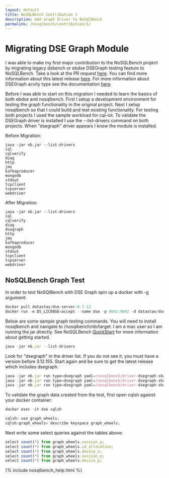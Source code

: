 ```yaml
---
layout: default
title: NoSQLBench Contribution 1
description: Add Graph Driver to NoSqlBench
permalink: /nosqlbench/contribution/1/
---
```


# Migrating DSE Graph Module

I was able to make my first major contribution to the NoSQLBench project by migrating legacy dsbench or ebdse DSEGraph testing feature to NoSQLBench.  Take a look at the PR request [here](https://github.com/nosqlbench/nosqlbench/pull/227).  You can find more information about this latest release [here](https://github.com/nosqlbench/nosqlbench/releases/tag/nosqlbench-3.12.155).
For more information about DSEGraph acvity type see the documentation [here](http://docs.nosqlbench.io/#/docs/drivers/dsegraph.md).

Before I was able to start on this migration I needed to learn the basics of both ebdse and nosqlbench.  First I setup a development environment for testing the graph functionality in the original project.  Next I setup nosqlbench so that I could build and test existing functionality.   For testing both projects I used the sample workload for cql-iot.  To validate the DSEGraph driver is installed I use the --list-drivers command on both projects.   When "dsegraph" driver appears I know the module is installed.  

Before Migration:
```
java -jar nb.jar --list-drivers          
cql
cqlverify
diag
http
jmx
kafkaproducer
mongodb
stdout
tcpclient
tcpserver
webdriver
```

After Migration:
```
java -jar nb.jar --list-drivers  
cql
cqlverify
diag
dsegraph
http
jmx
kafkaproducer
mongodb
stdout
tcpclient
tcpserver
webdriver
```


## NoSQLBench Graph Test  

In order to test NoSQlBench with DSE Graph spin up a docker with -g argument:

```js
docker pull datastax/dse-server:6.7.12
docker run -e DS_LICENSE=accept --name dse -p 9042:9042 -d datastax/dse-server:6.7.12 -g
```

Below are some sample graph testing commands.  You will need to install nosqlbench and navigate to /nosqlbench/nb/target.  I am a mac user so I am running the jar directly.  See NoSQLBench [QuickStart](http://docs.nosqlbench.io/index.html#/docs/getting_started) for more information about getting started.

```js
java -jar nb.jar --list-drivers
```
Look for "dsegraph" in the driver list.  If you do not see it, you must have a version before 3.12.155.  Start again and be sure to get the latest release which includes dsegraph.

```js
java -jar nb.jar run type=dsegraph yaml=/nosqlbench/driver-dsegraph-shaded/target/classes/activities/baselines/graph-wheels.yaml tags=phase:create-graph
java -jar nb.jar run type=dsegraph yaml=/nosqlbench/driver-dsegraph-shaded/target/classes/activities/baselines/graph-wheels.yaml graphname=graph_wheels tags=phase:graph-schema
java -jar nb.jar run type=dsegraph yaml=/nosqlbench/driver-dsegraph-shaded/target/classes/activities/baselines/graph-wheels.yaml graphname=graph_wheels tags=name:main-add cycles=100000
```

To validate the graph data created from the test, first open cqlsh against your docker container:
```js
docker exec -it dse cqlsh

cqlsh> use graph_wheels;
cqlsh:graph_wheels> describe keyspace graph_wheels;
```

Next write some select queries against the tables above:

```js
select count(*) from graph_wheels.session_p;
select count(*) from graph_wheels.id_allocation;
select count(*) from graph_wheels.device_e;
select count(*) from graph_wheels.session_e;
select count(*) from graph_wheels.device_p;
```

{% include nosqlbench_help.html %}